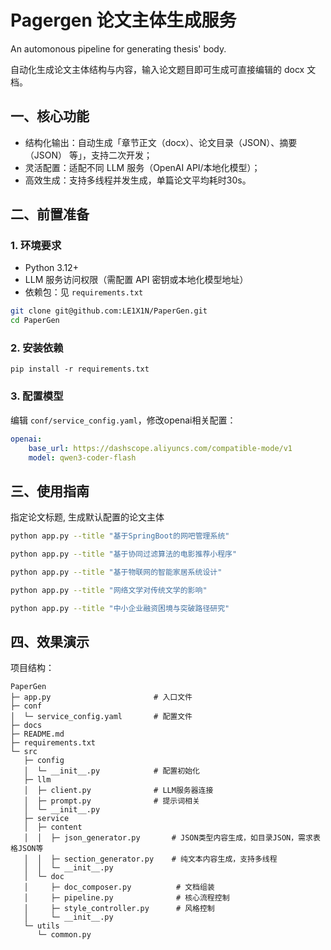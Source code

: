 # Pagergen 论文主体生成服务
An automonous pipeline for generating thesis' body.

自动化生成论文主体结构与内容，输入论文题目即可生成可直接编辑的 docx 文档。


## 一、核心功能
- 结构化输出：自动生成「章节正文（docx）、论文目录（JSON）、摘要（JSON） 等」，支持二次开发；  
- 灵活配置：适配不同 LLM 服务（OpenAI API/本地化模型）；  
- 高效生成：支持多线程并发生成，单篇论文平均耗时30s。


## 二、前置准备
### 1. 环境要求
- Python 3.12+  
- LLM 服务访问权限（需配置 API 密钥或本地化模型地址）  
- 依赖包：见 `requirements.txt`

``` bash
git clone git@github.com:LE1X1N/PaperGen.git
cd PaperGen
```

### 2. 安装依赖
```
pip install -r requirements.txt
```

### 3. 配置模型
编辑 `conf/service_config.yaml`，修改openai相关配置：

```yaml
openai:
    base_url: https://dashscope.aliyuncs.com/compatible-mode/v1
    model: qwen3-coder-flash
```


## 三、使用指南

指定论文标题, 生成默认配置的论文主体

``` bash
python app.py --title "基于SpringBoot的网吧管理系统"
```

``` bash
python app.py --title "基于协同过滤算法的电影推荐小程序"
```

``` bash
python app.py --title "基于物联网的智能家居系统设计"
```

``` bash
python app.py --title "网络文学对传统文学的影响"
```

``` bash
python app.py --title "中小企业融资困境与突破路径研究"
```


## 四、效果演示





项目结构：
```
PaperGen
├─ app.py                       # 入口文件
├─ conf 
│  └─ service_config.yaml       # 配置文件
├─ docs
├─ README.md
├─ requirements.txt
└─ src
   ├─ config
   │  └─ __init__.py            # 配置初始化
   ├─ llm
   │  ├─ client.py              # LLM服务器连接
   │  ├─ prompt.py              # 提示词相关
   │  └─ __init__.py
   ├─ service
   │  ├─ content
   │  │  ├─ json_generator.py       # JSON类型内容生成，如目录JSON，需求表格JSON等
   │  │  ├─ section_generator.py    # 纯文本内容生成，支持多线程
   │  │  └─ __init__.py
   │  └─ doc
   │     ├─ doc_composer.py          # 文档组装
   │     ├─ pipeline.py              # 核心流程控制
   │     ├─ style_controller.py      # 风格控制
   │     └─ __init__.py
   └─ utils
      └─ common.py
```